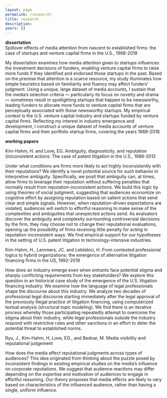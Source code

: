 ```yaml
---
layout: page
permalink: /research/
title: research
description: 
years: []
---
```


<strong>dissertation</strong> <br/>
Spillover effects of media attention from nascent to established firms: the case of startups and venture capital firms in the U.S., 1968-2018

My dissertation examines how media attention given to startups influences the investment decisions of funders, enabling venture capital firms to raise more funds if they identified and endorsed those startups in the past. Based on the premise that attention is a scarce resource, my study illuminates how simple heuristics based on familiarity and fluency may affect funders’ judgment. Using a unique, large dataset of media accounts, I sustain that the media’s selection criteria — particularly its focus on novelty and drama — sometimes result in spotlighting startups that happen to be newsworthy, leading funders to allocate more funds to venture capital firms that are perceptually associated with those newsworthy startups. My empirical context is the U.S. venture capital industry and startups funded by venture capital firms. Reflecting my interest in industry emergence and development, I construct a unique dataset of media accounts of venture capital firms and their portfolio startup firms, covering the years 1968-2018. 

<strong>working papers</strong> <br/>

Kim-Hahm, H. and Love, EG. Ambiguity, diagnosticity, and reputation (in)consistent actions: The case of patent litigation in the U.S., 1988-2012

Under what conditions are firms more likely to act highly inconsistently with their reputations? We identify a novel potential source for such behavior in interpretive ambiguity. Specifically, we posit that ambiguity can, at times, allow firms to leverage their reputation without suffering penalties that normally result from reputation-inconsistent actions. We build this logic by using theories of social judgment, suggesting that audiences economize on cognitive effort by assigning reputation based on salient actions that send clear and simple signals. However, when reputation-driven expectations are violated, audiences will switch to effortful reasoning to make sense of the complexities and ambiguities that unexpected actions send. As evaluators discover the ambiguity and complexity surrounding controversial decisions by the firm, they may choose not to change their reputational evaluations, opening up the possibility of firms receiving little penalty for acting in reputation-inconsistent ways. We find empirical support for our hypotheses in the setting of U.S. patent litigation in technology-intensive industries.


Kim-Hahm, H., Lammers, JC. and Leblebici, H. From contested professional logics to hybrid organizations: the emergence of alternative litigation financing firms in the US, 1992-2019

How does an industry emerge even when entrants face potential stigma and sharply conflicting requirements from key stakeholders? We explore this question in an historical case study of the emergence of the U.S. litigation financing industry. We examine how the language of legal professionals shape the discourse about this industry. We analyze two decades of professional legal discourse starting immediately after the legal approval of the previously illegal practice of litigation financing, using computerized textual analysis (structural topic modeling). We find there is an iterative process whereby those participating repeatedly attempt to overcome the stigma about their industry, while legal professionals outside the industry respond with restrictive rules and other sanctions in an effort to deter the potential threat to established norms. 


Ryu, J., Kim-Hahm, H, Love, EG., and Bednar, M. Media visibility and reputational judgement

How does the media affect reputational judgments across types of audiences? This idea originated from thinking about the puzzle posed by inconsistent findings in existing empirical studies on the media’s influence on corporate reputations. We suggest that audience reactions may differ depending on the expertise and motivation of audiences to engage in effortful reasoning. Our theory proposes that media effects are likely to vary based on characteristics of the influenced audience, rather than having a single, uniform influence. 




